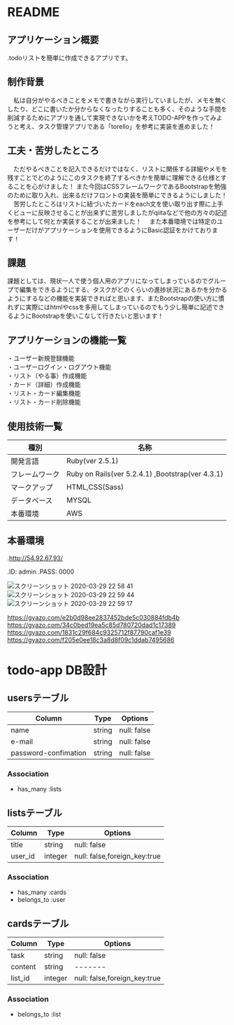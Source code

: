 # README

## アプリケーション概要
.todoリストを簡単に作成できるアプリです。

## 制作背景
　私は自分がやるべきことをメモで書きながら実行していましたが、メモを無くしたり、どこに書いたか分からなくなったりすることも多く、そのような手間を削減するためにアプリを通して実現できないかを考えTODO-APPを作ってみようと考え、タスク管理アプリである「torello」を参考に実装を進めました！

## 工夫・苦労したところ
　ただやるべきことを記入できるだけではなく、リストに関係する詳細やメモを残すことでどのようにこのタスクを終了するべきかを簡単に理解できる仕様とすることを心がけました！
また今回はCSSフレームワークであるBootstrapを勉強のために取り入れ、出来るだけフロントの実装を簡単にできるようにしました！
　苦労したところはリストに紐づいたカードをeach文を使い取り出す際に上手くビューに反映させることが出来ずに苦労しましたがqiitaなどで他の方々の記述を参考にして何とか実装することが出来ました！
　また本番環境では特定のユーザーだけがアプリケーションを使用できるようにBasic認証をかけております！

## 課題
課題としては、現状一人で使う個人用のアプリになってしまっているのでグループで編集をできるようにする、タスクがどのくらいの進捗状況にあるかを分かるようにするなどの機能を実装できればと思います、またBootstrapの使い方に慣れずに実際にはhtmlやcssを多用してしまっているのでもう少し簡単に記述できるようにBootstrapを使いこなして行きたいと思います！

## アプリケーションの機能一覧
・ユーザー新規登録機能<br>
・ユーザーログイン・ログアウト機能<br>
・リスト（やる事）作成機能<br>
・カード（詳細）作成機能<br>
・リスト・カード編集機能<br>
・リスト・カード削除機能<br>


## 使用技術一覧
|種別|名称|
|------|----|
|開発言語|Ruby(ver 2.5.1)|
|フレームワーク|Ruby on Rails(ver 5.2.4.1) ,Bootstrap(ver 4.3.1)|
|マークアップ|HTML,CSS(Sass)|
|データベース|MYSQL|
|本番環境|AWS|

## 本番環境
.http://54.92.67.93/

.ID: admin
.PASS: 0000

![スクリーンショット 2020-03-29 22 58 41](https://user-images.githubusercontent.com/61177741/77851048-8fc0a900-7211-11ea-839a-d01b4357e675.png)
![スクリーンショット 2020-03-29 22 59 44](https://user-images.githubusercontent.com/61177741/77851051-93543000-7211-11ea-9b6f-dff586f8612b.png)
![スクリーンショット 2020-03-29 22 59 17](https://user-images.githubusercontent.com/61177741/77851054-95b68a00-7211-11ea-9b96-d8af478d1823.png)

https://gyazo.com/e2b0d98ee2837452bde5c030884fdb4b<br>
https://gyazo.com/34c0bed19ea5c85d780720dad1c17389<br>
https://gyazo.com/1831c29f684c9325712f87790caf1e39<br>
https://gyazo.com/f205e0ee18c3a8d8f09c1ddab7495686<br>



# todo-app DB設計

##  usersテーブル  

|Column|Type|Options|
|------|----|-------|
| name | string | null: false |<br>　　
| e-mail | string | null: false |<br>
| password-confimation | string | null: false |<br>

### Association
- has_many :lists

## listsテーブル
|Column|Type|Options|
|------|----|-------|
|title|string|null: false|<br>
|user_id|integer|null: false,foreign_key:true|<br>

### Association
- has_many :cards<br>
- belongs_to :user<br>


## cardsテーブル
|Column|Type|Options|
|------|----|-------|
|task|string|null: false|<br>
|content|string|-------|<br>
|list_id|integer|null: false,foreign_key:true|<br>

### Association
- belongs_to :list


